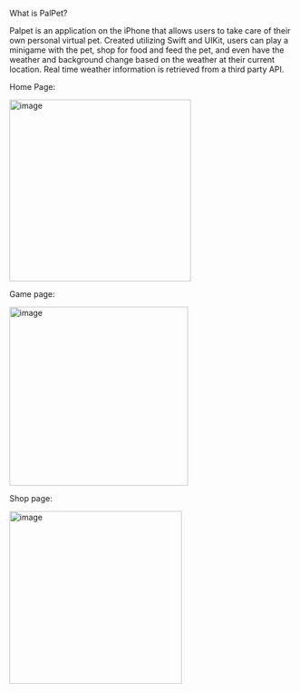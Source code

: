 What is PalPet?

Palpet is an application on the iPhone that allows users to take care of their own personal virtual pet. Created utilizing Swift and UIKit, users can play a minigame with the pet, shop for food and feed the pet, and even have the weather and background change based on the weather at their current location. Real time weather information is retrieved from a third party API.

Home Page:

<img width="320" alt="image" src="https://github.com/ConnieQiu/Palpet/assets/47226788/1f9e429e-9cee-4c9b-8832-1cec074b020b">

Game page:

<img width="315" alt="image" src="https://github.com/ConnieQiu/Palpet/assets/47226788/63444ec9-5cfc-43ee-81a4-d05419f6299f">

Shop page:

<img width="304" alt="image" src="https://github.com/ConnieQiu/Palpet/assets/47226788/65d4eee2-7692-48fe-b237-016e0f5edb44">

